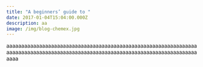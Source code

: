 ```yaml
---
title: "A beginners’ guide to "
date: 2017-01-04T15:04:00.000Z
description: aa
image: /img/blog-chemex.jpg
---
```

aaaaaaaaaaaaaaaaaaaaaaaaaaaaaaaaaaaaaaaaaaaaaaaaaaaaaaaaaaaaaaaaaaaaaaaaaaaaaaaaaaaaaaaaaaaaaaaaaaaaaaaaaaaaaaaaaaaaaaaaaaaaaaaaaaaa
